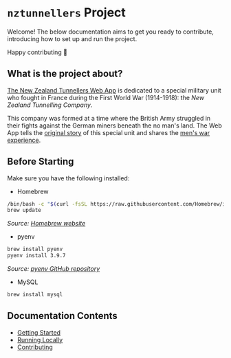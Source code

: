 # `nztunnellers` Project

Welcome! The below documentation aims to get you ready to contribute, introducing how to set up and run the project.

Happy contributing 🚀

## What is the project about?

[The New Zealand Tunnellers Web App](https://www.nztunnellers.com) is dedicated to a special military unit who fought in France during the First World War (1914-1918): the *New Zealand Tunnelling Company*.

This company was formed at a time where the British Army struggled in their fights against the German miners beneath the no man's land. The Web App tells the [original story](https://www.nztunnellers.com/#history) of this special unit and shares the [men's war experience](https://www.nztunnellers.com/tunnellers/).

## Before Starting

Make sure you have the following installed:

- Homebrew

```zsh
/bin/bash -c "$(curl -fsSL https://raw.githubusercontent.com/Homebrew/install/HEAD/install.sh)"
brew update
```

*Source: [Homebrew website](https://brew.sh/)*

- pyenv

```zsh
brew install pyenv
pyenv install 3.9.7
```

*Source: [pyenv GitHub repository](https://github.com/pyenv/pyenv)*

- MySQL

```zsh
brew install mysql
```

## Documentation Contents
  - [Getting Started](./docs/getting-started.md)
  - [Running Locally](./docs/running-locally.md)
  - [Contributing](./docs/contributing.md)
